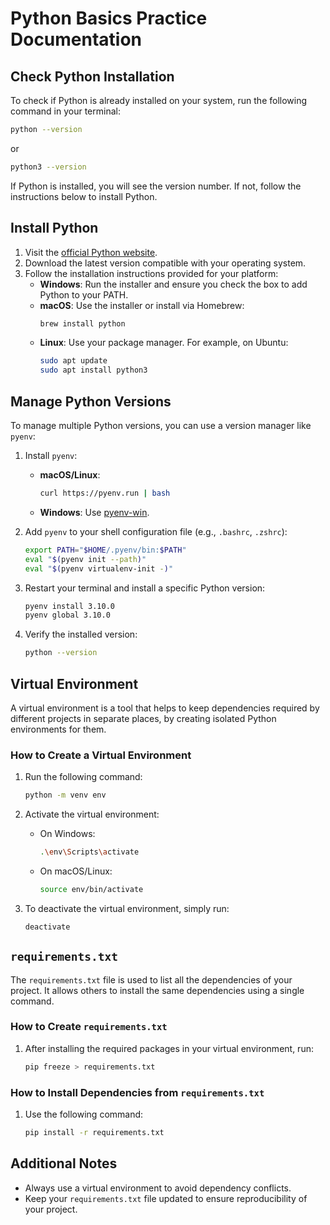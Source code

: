 # Python Basics Practice Documentation

## Check Python Installation

To check if Python is already installed on your system, run the following command in your terminal:

```bash
python --version
```

or

```bash
python3 --version
```

If Python is installed, you will see the version number. If not, follow the instructions below to install Python.

## Install Python

1. Visit the [official Python website](https://www.python.org/downloads/).
2. Download the latest version compatible with your operating system.
3. Follow the installation instructions provided for your platform:
    - **Windows**: Run the installer and ensure you check the box to add Python to your PATH.
    - **macOS**: Use the installer or install via Homebrew:
      ```bash
      brew install python
      ```
    - **Linux**: Use your package manager. For example, on Ubuntu:
      ```bash
      sudo apt update
      sudo apt install python3
      ```

## Manage Python Versions

To manage multiple Python versions, you can use a version manager like `pyenv`:

1. Install `pyenv`:
    - **macOS/Linux**:
      ```bash
      curl https://pyenv.run | bash
      ```
    - **Windows**: Use [pyenv-win](https://github.com/pyenv-win/pyenv-win).

2. Add `pyenv` to your shell configuration file (e.g., `.bashrc`, `.zshrc`):
    ```bash
    export PATH="$HOME/.pyenv/bin:$PATH"
    eval "$(pyenv init --path)"
    eval "$(pyenv virtualenv-init -)"
    ```

3. Restart your terminal and install a specific Python version:
    ```bash
    pyenv install 3.10.0
    pyenv global 3.10.0
    ```

4. Verify the installed version:
    ```bash
    python --version
    ```

## Virtual Environment
A virtual environment is a tool that helps to keep dependencies required by different projects in separate places, by creating isolated Python environments for them.

### How to Create a Virtual Environment
1. Run the following command:
   ```bash
   python -m venv env
   ```
2. Activate the virtual environment:
   - On Windows:
     ```bash
     .\env\Scripts\activate
     ```
   - On macOS/Linux:
     ```bash
     source env/bin/activate
     ```

3. To deactivate the virtual environment, simply run:
   ```bash
   deactivate
   ```

## `requirements.txt`
The `requirements.txt` file is used to list all the dependencies of your project. It allows others to install the same dependencies using a single command.

### How to Create `requirements.txt`
1. After installing the required packages in your virtual environment, run:
   ```bash
   pip freeze > requirements.txt
   ```

### How to Install Dependencies from `requirements.txt`
1. Use the following command:
   ```bash
   pip install -r requirements.txt
   ```

## Additional Notes
- Always use a virtual environment to avoid dependency conflicts.
- Keep your `requirements.txt` file updated to ensure reproducibility of your project.